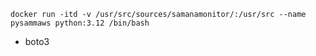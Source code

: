 `docker run -itd -v /usr/src/sources/samanamonitor/:/usr/src --name pysammaws python:3.12 /bin/bash`
* boto3
